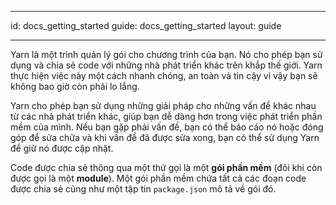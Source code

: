 * * *

id: docs_getting_started guide: docs_getting_started layout: guide

* * *

Yarn là một trình quản lý gói cho chương trình của bạn. Nó cho phép bạn sử dụng và chia sẻ code với những nhà phát triển khác trên khắp thế giới. Yarn thực hiện việc này một cách nhanh chóng, an toàn và tin cậy vì vậy bạn sẽ không bao giờ còn phải lo lắng.

Yarn cho phép bạn sử dụng những giải pháp cho những vấn đề khác nhau từ các nhà phát triển khác, giúp bạn dễ dàng hơn trong việc phát triển phần mềm của mình. Nếu bạn gặp phải vấn đề, bạn có thể báo cáo nó hoặc đóng góp để sửa chữa và khi vấn đề đã được sửa xong, bạn có thể sử dụng Yarn để giữ nó được cập nhật.

Code được chia sẻ thông qua một thứ gọi là một **gói phần mềm** (đôi khi còn được gọi là một **module**). Một gói phần mềm chứa tất cả các đoạn code được chia sẻ cũng như một tập tin `package.json` mô tả về gói đó.